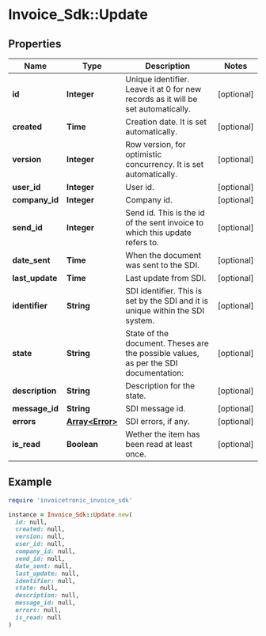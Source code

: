 # Invoice_Sdk::Update

## Properties

| Name | Type | Description | Notes |
| ---- | ---- | ----------- | ----- |
| **id** | **Integer** | Unique identifier. Leave it at 0 for new records as it will be set automatically. | [optional] |
| **created** | **Time** | Creation date. It is set automatically. | [optional] |
| **version** | **Integer** | Row version, for optimistic concurrency. It is set automatically. | [optional] |
| **user_id** | **Integer** | User id. | [optional] |
| **company_id** | **Integer** | Company id. | [optional] |
| **send_id** | **Integer** | Send id. This is the id of the sent invoice to which this update refers to. | [optional] |
| **date_sent** | **Time** | When the document was sent to the SDI. | [optional] |
| **last_update** | **Time** | Last update from SDI. | [optional] |
| **identifier** | **String** | SDI identifier. This is set by the SDI and it is unique within the SDI system. | [optional] |
| **state** | **String** | State of the document. Theses are the possible values, as per the SDI documentation: | [optional] |
| **description** | **String** | Description for the state. | [optional] |
| **message_id** | **String** | SDI message id. | [optional] |
| **errors** | [**Array&lt;Error&gt;**](Error.md) | SDI errors, if any. | [optional] |
| **is_read** | **Boolean** | Wether the item has been read at least once. | [optional] |

## Example

```ruby
require 'invoicetronic_invoice_sdk'

instance = Invoice_Sdk::Update.new(
  id: null,
  created: null,
  version: null,
  user_id: null,
  company_id: null,
  send_id: null,
  date_sent: null,
  last_update: null,
  identifier: null,
  state: null,
  description: null,
  message_id: null,
  errors: null,
  is_read: null
)
```

